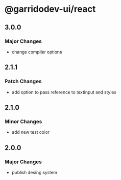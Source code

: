 # @garridodev-ui/react

## 3.0.0

### Major Changes

- change compiler options

## 2.1.1

### Patch Changes

- add option to pass reference to textinput and styles

## 2.1.0

### Minor Changes

- add new test color

## 2.0.0

### Major Changes

- publish desing system
